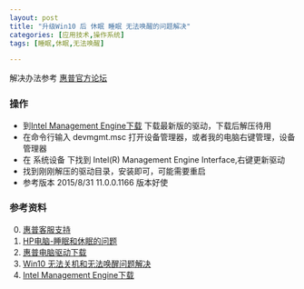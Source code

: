 ```yaml
---
layout: post
title: "升级Win10 后 休眠 睡眠 无法唤醒的问题解决"
categories: [应用技术,操作系统]
tags: [睡眠,休眠,无法唤醒]

---
```



解决办法参考 [惠普官方论坛](http://h30471.www3.hp.com/t5/forums/forumtopicpage/board-id/Notebook/message-id/335162#M335162)

### 操作
+ 到[Intel Management Engine下载](https://downloadcenter.intel.com/search?keyword=intel+management+engine) 下载最新版的驱动，下载后解压待用
+ 在命令行输入 devmgmt.msc 打开设备管理器，或者我的电脑右键管理，设备管理器
+ 在 系统设备 下找到 Intel(R) Management Engine Interface,右键更新驱动
+ 找到刚刚解压的驱动目录，安装即可，可能需要重启
+ 参考版本 2015/8/31 11.0.0.1166 版本好使

### 参考资料
0. [惠普客服支持](http://support.hp.com/cn-zh/document/c04775412/)
1. [HP电脑-睡眠和休眠的问题](http://support.hp.com/cn-zh/document/c03544205)
2. [惠普电脑驱动下载](http://support.hp.com/cn-zh/document/c03544205)
4. [Win10 无法关机和无法唤醒问题解决](http://h30471.www3.hp.com/t5/forums/forumtopicpage/board-id/Notebook/message-id/335162#M335162)
5. [Intel Management Engine下载](https://downloadcenter.intel.com/search?keyword=intel+management+engine)
